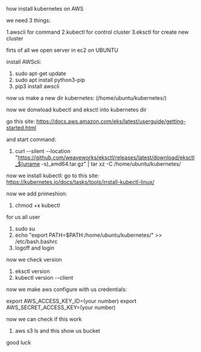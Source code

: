 how install kubernetes on  AWS

we need 3 things:

1.awscli for command
2.kubectl for control cluster
3.eksctl for create new cluster

firts of all we open server in ec2 on UBUNTU

install AWScli:

1. sudo apt-get update
2. sudo apt install python3-pip
3. pip3 install awscli

now us make a new dir kubernetes:
(/home/ubuntu/kubernetes/)

now we donwload kubectl and eksctl into kubernetes dir

go this site:
https://docs.aws.amazon.com/eks/latest/userguide/getting-started.html

and start command:
1. curl --silent --location "https://github.com/weaveworks/eksctl/releases/latest/download/eksctl_$(uname -s)_amd64.tar.gz" | tar xz -C /home/ubuntu/kubernetes/


now we install kubectl:
go to this site:
https://kubernetes.io/docs/tasks/tools/install-kubectl-linux/

now we add primeshion:

1. chmod +x kubectl

for us all user 
1. sudo su
2. echo "export PATH=$PATH:/home/ubuntu/kubernetes/" >> /etc/bash.bashrc
3. logoff and login 

now we check version
1. eksctl version
2. kubectl version --client


now we make aws configure with us credentials:

export AWS_ACCESS_KEY_ID=(your number)
export AWS_SECRET_ACCESS_KEY=(your number)

now we can check if this work

1. aws s3 ls
and this show us bucket

good luck
